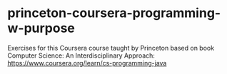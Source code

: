 # princeton-coursera-programming-w-purpose
Exercises for this Coursera course taught by Princeton based on book Computer Science: An Interdisciplinary Approach: https://www.coursera.org/learn/cs-programming-java
